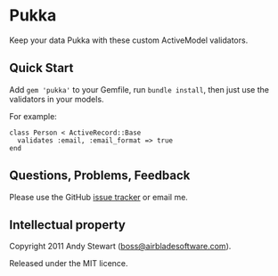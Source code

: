 # Pukka

Keep your data Pukka with these custom ActiveModel validators.


## Quick Start

Add `gem 'pukka'` to your Gemfile, run `bundle install`, then just use the validators in your models.

For example:

    class Person < ActiveRecord::Base
      validates :email, :email_format => true
    end


## Questions, Problems, Feedback

Please use the GitHub [issue tracker](https://github.com/airblade/pukka/issues) or email me.


## Intellectual property

Copyright 2011 Andy Stewart (boss@airbladesoftware.com).

Released under the MIT licence.
